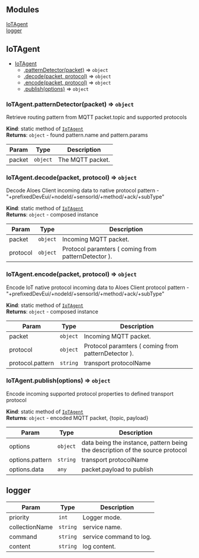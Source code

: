 ## Modules

<dl>
<dt><a href="#module_IoTAgent">IoTAgent</a></dt>
<dd></dd>
<dt><a href="#module_logger">logger</a></dt>
<dd></dd>
</dl>

<a name="module_IoTAgent"></a>

## IoTAgent

* [IoTAgent](#module_IoTAgent)
    * [.patternDetector(packet)](#module_IoTAgent.patternDetector) ⇒ <code>object</code>
    * [.decode(packet, protocol)](#module_IoTAgent.decode) ⇒ <code>object</code>
    * [.encode(packet, protocol)](#module_IoTAgent.encode) ⇒ <code>object</code>
    * [.publish(options)](#module_IoTAgent.publish) ⇒ <code>object</code>

<a name="module_IoTAgent.patternDetector"></a>

### IoTAgent.patternDetector(packet) ⇒ <code>object</code>
Retrieve routing pattern from MQTT packet.topic and supported protocols

**Kind**: static method of [<code>IoTAgent</code>](#module_IoTAgent)  
**Returns**: <code>object</code> - found pattern.name and pattern.params  

| Param | Type | Description |
| --- | --- | --- |
| packet | <code>object</code> | The MQTT packet. |

<a name="module_IoTAgent.decode"></a>

### IoTAgent.decode(packet, protocol) ⇒ <code>object</code>
Decode Aloes Client incoming data to native protocol
pattern - "+prefixedDevEui/+nodeId/+sensorId/+method/+ack/+subType"

**Kind**: static method of [<code>IoTAgent</code>](#module_IoTAgent)  
**Returns**: <code>object</code> - composed instance  

| Param | Type | Description |
| --- | --- | --- |
| packet | <code>object</code> | Incoming MQTT packet. |
| protocol | <code>object</code> | Protocol paramters ( coming from patternDetector ). |

<a name="module_IoTAgent.encode"></a>

### IoTAgent.encode(packet, protocol) ⇒ <code>object</code>
Encode IoT native protocol incoming data to Aloes Client protocol
pattern - "+prefixedDevEui/+nodeId/+sensorId/+method/+ack/+subType"

**Kind**: static method of [<code>IoTAgent</code>](#module_IoTAgent)  
**Returns**: <code>object</code> - composed instance  

| Param | Type | Description |
| --- | --- | --- |
| packet | <code>object</code> | Incoming MQTT packet. |
| protocol | <code>object</code> | Protocol paramters ( coming from patternDetector ). |
| protocol.pattern | <code>string</code> | transport protocolName |

<a name="module_IoTAgent.publish"></a>

### IoTAgent.publish(options) ⇒ <code>object</code>
Encode incoming supported protocol properties to defined transport protocol

**Kind**: static method of [<code>IoTAgent</code>](#module_IoTAgent)  
**Returns**: <code>object</code> - encoded MQTT packet, {topic, payload}  

| Param | Type | Description |
| --- | --- | --- |
| options | <code>object</code> | data being the instance, pattern being the description of the source protocol |
| options.pattern | <code>string</code> | transport protocolName |
| options.data | <code>any</code> | packet.payload to publish |

<a name="module_logger"></a>

## logger

| Param | Type | Description |
| --- | --- | --- |
| priority | <code>int</code> | Logger mode. |
| collectionName | <code>string</code> | service name. |
| command | <code>string</code> | service command to log. |
| content | <code>string</code> | log content. |

